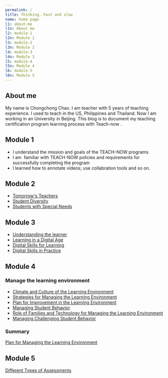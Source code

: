 ```yaml
---
permalink: /
title: Thinking, Fast and slow
name: home page
l1: about-me
l1n: About me
l2: module-1
l2n: Module 1
l3: module-2
l3n: Module 2
l4: module-3
l4n: Module 3
l5: module-4
l5n: Module 4
l6: module-5
l6n: Module 5
---
```


## About me
My name is Chongchong Chao. I am teacher with 5 years of teaching experience. I used to teach in the US, Philippines and Thailand. Now I am working in an University in Beijing. This blog is to document my teaching certification program learning process with Teach-now .


## Module 1
- I understand the mission and goals of the TEACH-NOW programs
- I am  familiar with TEACH-NOW policies and requirements for successfully completing the program
- I learned how to annotate videos; use collabration tools and so on.


## Module 2
- [Tomorrow's Teachers](/fast-and-slow/2-1)
- [Student Diversity](/fast-and-slow/2-2)
- [Students with Special Needs](/fast-and-slow/2-3)


## Module 3
- [Understanding the learner](/fast-and-slow/3-1)
- [Learning in a Digital Age](/fast-and-slow/3-2)
- [Digital Skills for Learning](/fast-and-slow/3-3)
- [Digital Skills in Practice](/fast-and-slow/3-4)


## Module 4
### Manage the learning environment
- [Climate and Culture of the Learning Environment](/fast-and-slow/4-1)
- [Strategies for Managing the Learning Environment](/fast-and-slow/4-2)
- [Plan for Improvement in the Learning Environment](/fast-and-slow/4-3)
- [Managing Student Behavior](/fast-and-slow/4-4)
- [Role of Families and Technology for Managing the Learning Environment](/fast-and-slow/4-5)
- [Managing Challenging Student Behavior](/fast-and-slow/4-6)

### Summary 
[Plan for Managing the Learning Environment](/fast-and-slow/static/4-7.pdf)

## Module 5

[Different Types of Assessments](/fast-and-slow/5-1)
